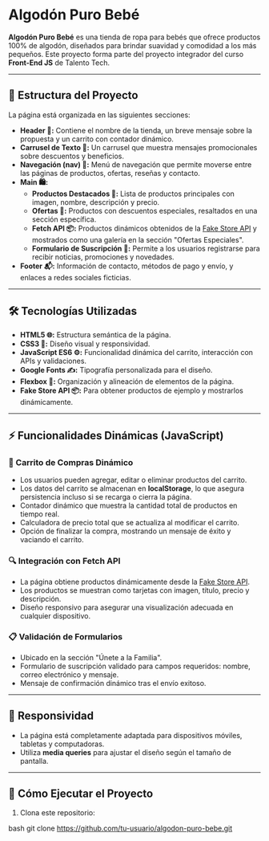 # Algodón Puro Bebé

**Algodón Puro Bebé** es una tienda de ropa para bebés que ofrece productos 100% de algodón, diseñados para brindar suavidad y comodidad a los más pequeños. Este proyecto forma parte del proyecto integrador del curso **Front-End JS** de Talento Tech.

---

## 📂 Estructura del Proyecto

La página está organizada en las siguientes secciones:

- **Header 🧸:** Contiene el nombre de la tienda, un breve mensaje sobre la propuesta y un carrito con contador dinámico.
- **Carrusel de Texto 🎡:** Un carrusel que muestra mensajes promocionales sobre descuentos y beneficios.
- **Navegación (nav) 🔗:** Menú de navegación que permite moverse entre las páginas de productos, ofertas, reseñas y contacto.
- **Main 🛍️:**
  - **Productos Destacados 👶:** Lista de productos principales con imagen, nombre, descripción y precio.
  - **Ofertas 💸:** Productos con descuentos especiales, resaltados en una sección específica.
  - **Fetch API 📦:** Productos dinámicos obtenidos de la [Fake Store API](https://fakestoreapi.com/) y mostrados como una galería en la sección "Ofertas Especiales".
  - **Formulario de Suscripción 💌:** Permite a los usuarios registrarse para recibir noticias, promociones y novedades.
- **Footer 📬:** Información de contacto, métodos de pago y envío, y enlaces a redes sociales ficticias.

---

## 🛠️ Tecnologías Utilizadas

- **HTML5 🌐:** Estructura semántica de la página.
- **CSS3 🎨:** Diseño visual y responsividad.
- **JavaScript ES6 ⚙️:** Funcionalidad dinámica del carrito, interacción con APIs y validaciones.
- **Google Fonts ✍️:** Tipografía personalizada para el diseño.
- **Flexbox 📐:** Organización y alineación de elementos de la página.
- **Fake Store API 📦:** Para obtener productos de ejemplo y mostrarlos dinámicamente.

---

## ⚡ Funcionalidades Dinámicas (JavaScript)

### 🛒 Carrito de Compras Dinámico
- Los usuarios pueden agregar, editar o eliminar productos del carrito.
- Los datos del carrito se almacenan en **localStorage**, lo que asegura persistencia incluso si se recarga o cierra la página.
- Contador dinámico que muestra la cantidad total de productos en tiempo real.
- Calculadora de precio total que se actualiza al modificar el carrito.
- Opción de finalizar la compra, mostrando un mensaje de éxito y vaciando el carrito.

### 🔍 Integración con Fetch API
- La página obtiene productos dinámicamente desde la [Fake Store API](https://fakestoreapi.com/).
- Los productos se muestran como tarjetas con imagen, título, precio y descripción.
- Diseño responsivo para asegurar una visualización adecuada en cualquier dispositivo.

### 📋 Validación de Formularios
- Ubicado en la sección "Únete a la Familia".
- Formulario de suscripción validado para campos requeridos: nombre, correo electrónico y mensaje.
- Mensaje de confirmación dinámico tras el envío exitoso.

---

## 📱 Responsividad

- La página está completamente adaptada para dispositivos móviles, tabletas y computadoras.
- Utiliza **media queries** para ajustar el diseño según el tamaño de pantalla.

---

## 🚀 Cómo Ejecutar el Proyecto

1. Clona este repositorio:
   
bash
   git clone https://github.com/tu-usuario/algodon-puro-bebe.git
